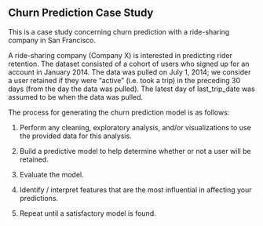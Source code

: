 ## Churn Prediction Case Study
This is a case study concerning churn prediction with a ride-sharing company in San Francisco.

A ride-sharing company (Company X) is interested in predicting rider retention. The dataset consisted of a cohort of users who signed up for an account in January 2014. The data was pulled on July 1, 2014; we consider a user retained if they were “active” (i.e. took a trip) in the preceding 30 days (from the day the data was pulled). The latest day of last_trip_date was assumed to be when the data was pulled.

The process for generating the churn prediction model is as follows:

1. Perform any cleaning, exploratory analysis, and/or visualizations to use the provided data for this analysis.

2. Build a predictive model to help determine whether or not a user will be retained.

3. Evaluate the model.

4. Identify / interpret features that are the most influential in affecting your predictions.

5. Repeat until a satisfactory model is found.
